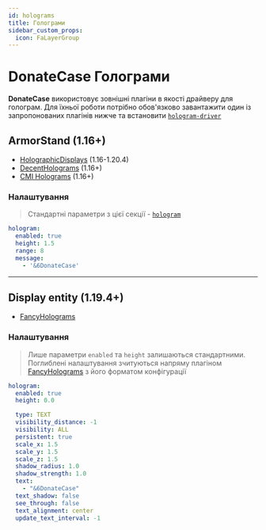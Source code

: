 ```yaml
---
id: holograms
title: Голограми
sidebar_custom_props:
  icon: FaLayerGroup
---
```


# DonateCase Голограми

**DonateCase** використовує зовнішні плагіни в якості драйверу для голограм. Для їхньої роботи потрібно обов'язково завантажити один із запропонованих плагінів нижче та встановити [`hologram-driver`](./Configs/config#hologram-driver)

## ArmorStand (1.16+)

- [HolographicDisplays](https://dev.bukkit.org/projects/holographic-displays) (1.16-1.20.4)
- [DecentHolograms](https://www.spigotmc.org/resources/decentholograms-1-8-1-21-1-papi-support-no-dependencies.96927/) (1.16+)
- [CMI Holograms](https://www.zrips.net/cmi/holograms/) (1.16+)

### Налаштування

> Стандартні параметри з цієї секції - [`hologram`](./Configs/Cases#hologram)

```yaml
hologram:
  enabled: true
  height: 1.5
  range: 8
  message:
    - '&6DonateCase'
```

---

## Display entity (1.19.4+)

- [FancyHolograms](https://hangar.papermc.io/Oliver/FancyHolograms)

### Налаштування

> Лише параметри `enabled` та `height` залишаються стандартними. Поглиблені налаштування зчитуються напряму плагіном [FancyHolograms](https://hangar.papermc.io/Oliver/FancyHolograms) з його форматом конфігурації

```yaml
hologram:
  enabled: true
  height: 0.0

  type: TEXT
  visibility_distance: -1
  visibility: ALL
  persistent: true
  scale_x: 1.5
  scale_y: 1.5
  scale_z: 1.5
  shadow_radius: 1.0
  shadow_strength: 1.0
  text:
    - "&6DonateCase"
  text_shadow: false
  see_through: false
  text_alignment: center
  update_text_interval: -1
```
